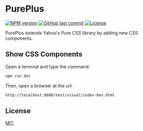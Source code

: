 # PurePlus

[![NPM version][npm-image]][npm-url]
[![GitHub last commit][commit-image]][commit-url]
[![License][license-image]](LICENSE.md)

PurePlus extends Yahoo's Pure CSS library by adding new CSS components.


## Show CSS Components

Open a terminal and type the command:

```bash
npm run dev
```

Then, open a browser at the url:

```bash
http://localhost:8888/test/visual/index-dev.html
```


## License

[MIT](LICENSE.md).

<!--- URls -->

[npm-image]: https://img.shields.io/npm/v/@mobilabs/pureplus.svg?logo=npm&logoColor=fff&label=NPM+package
[release-image]: https://img.shields.io/github/release/jclo/pureplus.svg?include_prereleases
[commit-image]: https://img.shields.io/github/last-commit/jclo/pureplus.svg?logo=github
[license-image]: https://img.shields.io/npm/l/@mobilabs/pureplus.svg

[npm-url]: https://www.npmjs.com/package/@mobilabs/pureplus
[release-url]: https://github.com/jclo/pureplus/tags
[commit-url]: https://github.com/jclo/pureplus/commits/master
[license-url]: http://opensource.org/licenses/MIT

